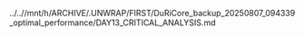 ../..//mnt/h/ARCHIVE/.UNWRAP/FIRST/DuRiCore_backup_20250807_094339_optimal_performance/DAY13_CRITICAL_ANALYSIS.md
